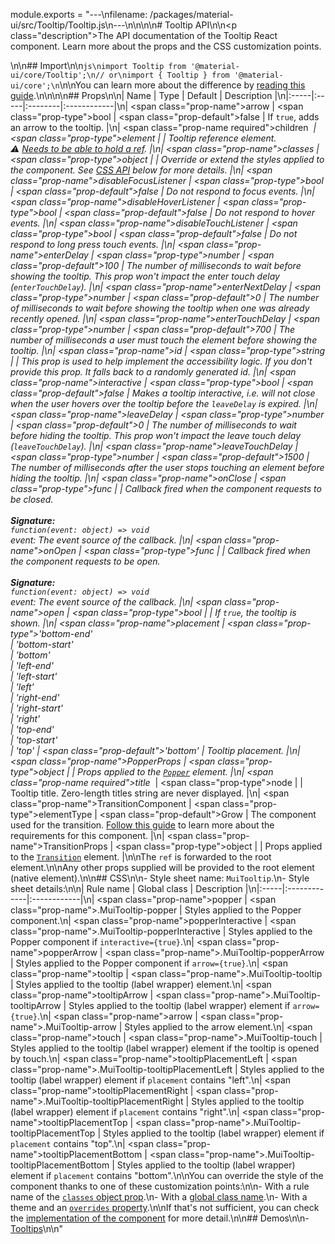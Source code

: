 module.exports = "---\nfilename: /packages/material-ui/src/Tooltip/Tooltip.js\n---\n\n<!--- This documentation is automatically generated, do not try to edit it. -->\n\n# Tooltip API\n\n<p class=\"description\">The API documentation of the Tooltip React component. Learn more about the props and the CSS customization points.</p>\n\n## Import\n\n```js\nimport Tooltip from '@material-ui/core/Tooltip';\n// or\nimport { Tooltip } from '@material-ui/core';\n```\n\nYou can learn more about the difference by [reading this guide](/guides/minimizing-bundle-size/).\n\n\n\n## Props\n\n| Name | Type | Default | Description |\n|:-----|:-----|:--------|:------------|\n| <span class=\"prop-name\">arrow</span> | <span class=\"prop-type\">bool</span> | <span class=\"prop-default\">false</span> | If `true`, adds an arrow to the tooltip. |\n| <span class=\"prop-name required\">children&nbsp;*</span> | <span class=\"prop-type\">element</span> |  | Tooltip reference element.<br>⚠️ [Needs to be able to hold a ref](/guides/composition/#caveat-with-refs). |\n| <span class=\"prop-name\">classes</span> | <span class=\"prop-type\">object</span> |  | Override or extend the styles applied to the component. See [CSS API](#css) below for more details. |\n| <span class=\"prop-name\">disableFocusListener</span> | <span class=\"prop-type\">bool</span> | <span class=\"prop-default\">false</span> | Do not respond to focus events. |\n| <span class=\"prop-name\">disableHoverListener</span> | <span class=\"prop-type\">bool</span> | <span class=\"prop-default\">false</span> | Do not respond to hover events. |\n| <span class=\"prop-name\">disableTouchListener</span> | <span class=\"prop-type\">bool</span> | <span class=\"prop-default\">false</span> | Do not respond to long press touch events. |\n| <span class=\"prop-name\">enterDelay</span> | <span class=\"prop-type\">number</span> | <span class=\"prop-default\">100</span> | The number of milliseconds to wait before showing the tooltip. This prop won't impact the enter touch delay (`enterTouchDelay`). |\n| <span class=\"prop-name\">enterNextDelay</span> | <span class=\"prop-type\">number</span> | <span class=\"prop-default\">0</span> | The number of milliseconds to wait before showing the tooltip when one was already recently opened. |\n| <span class=\"prop-name\">enterTouchDelay</span> | <span class=\"prop-type\">number</span> | <span class=\"prop-default\">700</span> | The number of milliseconds a user must touch the element before showing the tooltip. |\n| <span class=\"prop-name\">id</span> | <span class=\"prop-type\">string</span> |  | This prop is used to help implement the accessibility logic. If you don't provide this prop. It falls back to a randomly generated id. |\n| <span class=\"prop-name\">interactive</span> | <span class=\"prop-type\">bool</span> | <span class=\"prop-default\">false</span> | Makes a tooltip interactive, i.e. will not close when the user hovers over the tooltip before the `leaveDelay` is expired. |\n| <span class=\"prop-name\">leaveDelay</span> | <span class=\"prop-type\">number</span> | <span class=\"prop-default\">0</span> | The number of milliseconds to wait before hiding the tooltip. This prop won't impact the leave touch delay (`leaveTouchDelay`). |\n| <span class=\"prop-name\">leaveTouchDelay</span> | <span class=\"prop-type\">number</span> | <span class=\"prop-default\">1500</span> | The number of milliseconds after the user stops touching an element before hiding the tooltip. |\n| <span class=\"prop-name\">onClose</span> | <span class=\"prop-type\">func</span> |  | Callback fired when the component requests to be closed.<br><br>**Signature:**<br>`function(event: object) => void`<br>*event:* The event source of the callback. |\n| <span class=\"prop-name\">onOpen</span> | <span class=\"prop-type\">func</span> |  | Callback fired when the component requests to be open.<br><br>**Signature:**<br>`function(event: object) => void`<br>*event:* The event source of the callback. |\n| <span class=\"prop-name\">open</span> | <span class=\"prop-type\">bool</span> |  | If `true`, the tooltip is shown. |\n| <span class=\"prop-name\">placement</span> | <span class=\"prop-type\">'bottom-end'<br>&#124;&nbsp;'bottom-start'<br>&#124;&nbsp;'bottom'<br>&#124;&nbsp;'left-end'<br>&#124;&nbsp;'left-start'<br>&#124;&nbsp;'left'<br>&#124;&nbsp;'right-end'<br>&#124;&nbsp;'right-start'<br>&#124;&nbsp;'right'<br>&#124;&nbsp;'top-end'<br>&#124;&nbsp;'top-start'<br>&#124;&nbsp;'top'</span> | <span class=\"prop-default\">'bottom'</span> | Tooltip placement. |\n| <span class=\"prop-name\">PopperProps</span> | <span class=\"prop-type\">object</span> |  | Props applied to the [`Popper`](/api/popper/) element. |\n| <span class=\"prop-name required\">title&nbsp;*</span> | <span class=\"prop-type\">node</span> |  | Tooltip title. Zero-length titles string are never displayed. |\n| <span class=\"prop-name\">TransitionComponent</span> | <span class=\"prop-type\">elementType</span> | <span class=\"prop-default\">Grow</span> | The component used for the transition. [Follow this guide](/components/transitions/#transitioncomponent-prop) to learn more about the requirements for this component. |\n| <span class=\"prop-name\">TransitionProps</span> | <span class=\"prop-type\">object</span> |  | Props applied to the [`Transition`](http://reactcommunity.org/react-transition-group/transition#Transition-props) element. |\n\nThe `ref` is forwarded to the root element.\n\nAny other props supplied will be provided to the root element (native element).\n\n## CSS\n\n- Style sheet name: `MuiTooltip`.\n- Style sheet details:\n\n| Rule name | Global class | Description |\n|:-----|:-------------|:------------|\n| <span class=\"prop-name\">popper</span> | <span class=\"prop-name\">.MuiTooltip-popper</span> | Styles applied to the Popper component.\n| <span class=\"prop-name\">popperInteractive</span> | <span class=\"prop-name\">.MuiTooltip-popperInteractive</span> | Styles applied to the Popper component if `interactive={true}`.\n| <span class=\"prop-name\">popperArrow</span> | <span class=\"prop-name\">.MuiTooltip-popperArrow</span> | Styles applied to the Popper component if `arrow={true}`.\n| <span class=\"prop-name\">tooltip</span> | <span class=\"prop-name\">.MuiTooltip-tooltip</span> | Styles applied to the tooltip (label wrapper) element.\n| <span class=\"prop-name\">tooltipArrow</span> | <span class=\"prop-name\">.MuiTooltip-tooltipArrow</span> | Styles applied to the tooltip (label wrapper) element if `arrow={true}`.\n| <span class=\"prop-name\">arrow</span> | <span class=\"prop-name\">.MuiTooltip-arrow</span> | Styles applied to the arrow element.\n| <span class=\"prop-name\">touch</span> | <span class=\"prop-name\">.MuiTooltip-touch</span> | Styles applied to the tooltip (label wrapper) element if the tooltip is opened by touch.\n| <span class=\"prop-name\">tooltipPlacementLeft</span> | <span class=\"prop-name\">.MuiTooltip-tooltipPlacementLeft</span> | Styles applied to the tooltip (label wrapper) element if `placement` contains \"left\".\n| <span class=\"prop-name\">tooltipPlacementRight</span> | <span class=\"prop-name\">.MuiTooltip-tooltipPlacementRight</span> | Styles applied to the tooltip (label wrapper) element if `placement` contains \"right\".\n| <span class=\"prop-name\">tooltipPlacementTop</span> | <span class=\"prop-name\">.MuiTooltip-tooltipPlacementTop</span> | Styles applied to the tooltip (label wrapper) element if `placement` contains \"top\".\n| <span class=\"prop-name\">tooltipPlacementBottom</span> | <span class=\"prop-name\">.MuiTooltip-tooltipPlacementBottom</span> | Styles applied to the tooltip (label wrapper) element if `placement` contains \"bottom\".\n\nYou can override the style of the component thanks to one of these customization points:\n\n- With a rule name of the [`classes` object prop](/customization/components/#overriding-styles-with-classes).\n- With a [global class name](/customization/components/#overriding-styles-with-global-class-names).\n- With a theme and an [`overrides` property](/customization/globals/#css).\n\nIf that's not sufficient, you can check the [implementation of the component](https://github.com/Foso/material-ui/blob/master/packages/material-ui/src/Tooltip/Tooltip.js) for more detail.\n\n## Demos\n\n- [Tooltips](/components/tooltips/)\n\n"